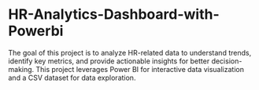 # HR-Analytics-Dashboard-with-Powerbi
The goal of this project is to analyze HR-related data to understand trends, identify key metrics, and provide actionable insights for better decision-making.
This project leverages Power BI for interactive data visualization and a CSV dataset for data exploration.
